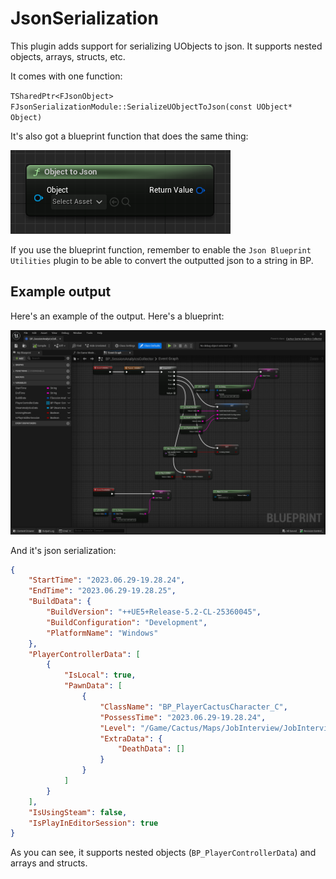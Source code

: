# JsonSerialization
This plugin adds support for serializing UObjects to json. It supports nested objects, arrays, structs, etc.

It comes with one function:

`TSharedPtr<FJsonObject> FJsonSerializationModule::SerializeUObjectToJson(const UObject* Object)`

It's also got a blueprint function that does the same thing:

![Blueprint Object to Json function](Resources/ObjectToJson.PNG?raw=true")

If you use the blueprint function, remember to enable the `Json Blueprint Utilities` plugin to be able to convert the outputted json to a string in BP.

## Example output

Here's an example of the output. Here's a blueprint:

![Example blueprint](Resources/analytics_collector_object.png?raw=true")

And it's json serialization:

```json
{
    "StartTime": "2023.06.29-19.28.24",
    "EndTime": "2023.06.29-19.28.25",
    "BuildData": {
        "BuildVersion": "++UE5+Release-5.2-CL-25360045",
        "BuildConfiguration": "Development",
        "PlatformName": "Windows"
    },
    "PlayerControllerData": [
        {
            "IsLocal": true,
            "PawnData": [
                {
                    "ClassName": "BP_PlayerCactusCharacter_C",
                    "PossessTime": "2023.06.29-19.28.24",
                    "Level": "/Game/Cactus/Maps/JobInterview/JobInterview.JobInterview:PersistentLevel",
                    "ExtraData": {
                        "DeathData": []
                    }
                }
            ]
        }
    ],
    "IsUsingSteam": false,
    "IsPlayInEditorSession": true
}
```
As you can see, it supports nested objects (`BP_PlayerControllerData`) and arrays and structs.
